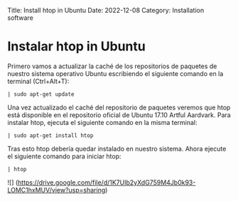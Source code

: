 Title: Install htop in Ubuntu
Date: 2022-12-08 
Category: Installation software

# Instalar htop in Ubuntu

Primero vamos a actualizar la caché de los repositorios de paquetes de nuestro sistema operativo Ubuntu escribiendo el siguiente comando en la terminal (Ctrl+Alt+T):
```
| sudo apt-get update
```
Una vez actualizado el caché del repositorio de paquetes veremos que htop está disponible en el repositorio oficial de Ubuntu 17.10 Artful Aardvark. Para instalar htop, ejecuta el siguiente comando en la misma terminal:
```
| sudo apt-get install htop
```
Tras esto htop debería quedar instalado en nuestro sistema. Ahora ejecute el siguiente comando para iniciar htop:
```
| htop
```
![]
(https://drive.google.com/file/d/1K7UIb2yXdG759M4Jb0k93-LOMC1hxMUV/view?usp=sharing)
